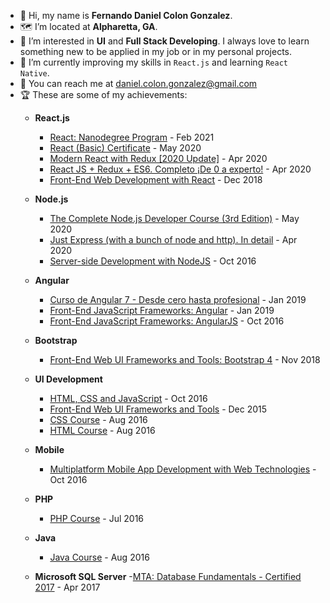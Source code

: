 - 👋 Hi, my name is **Fernando Daniel Colon Gonzalez**.
- 🗺 I’m located at **Alpharetta, GA**.
- 👀 I’m interested in **UI** and **Full Stack Developing**. I always love to learn something new to be applied in my job or in my personal projects.
- 🌱 I’m currently improving my skills in `React.js` and learning `React Native`.
- 📧 You can reach me at [daniel.colon.gonzalez@gmail.com](mailto://daniel.colon.gonzalez@gmail.com)
- 🏆 These are some of my achievements:
  - **React.js**
    - [React: Nanodegree Program](https://graduation.udacity.com/confirm/GTYKX4D6) - Feb 2021
    - [React (Basic) Certificate](https://www.hackerrank.com/certificates/dbca67daa86b) - May 2020
    - [Modern React with Redux [2020 Update]](https://www.udemy.com/certificate/UC-9bed6d9a-46c8-4060-a68a-dc143aed9b53) - Apr 2020
    - [React JS + Redux + ES6. Completo ¡De 0 a experto!](https://www.udemy.com/certificate/UC-139ab677-6c78-44b2-9f82-eda691a2c2b9) - Apr 2020
    - [Front-End Web Development with React](https://www.coursera.org/account/accomplishments/verify/JXUERW9DMAYR) - Dec 2018

  - **Node.js**
    - [The Complete Node.js Developer Course (3rd Edition)](https://www.udemy.com/certificate/UC-9778b340-955d-4726-a1dc-0e49d120497e) - May 2020
    - [Just Express (with a bunch of node and http). In detail](https://www.udemy.com/certificate/UC-66d8704b-0951-4035-bb91-84b5ff6bc7e0) - Apr 2020
    - [Server-side Development with NodeJS](https://www.coursera.org/account/accomplishments/verify/JMJRZTMP2A2Y) - Oct 2016

  - **Angular**
    - [Curso de Angular 7 - Desde cero hasta profesional](https://udemy-certificate.s3.amazonaws.com/pdf/UC-LS4CB4WM.pdf) - Jan 2019
    - [Front-End JavaScript Frameworks: Angular](https://www.coursera.org/account/accomplishments/verify/3J3PRVLQBR8Y) - Jan 2019
    - [Front-End JavaScript Frameworks: AngularJS](https://www.coursera.org/account/accomplishments/verify/KW22EJLJ9FHC) - Oct 2016
    
  - **Bootstrap**
    - [Front-End Web UI Frameworks and Tools: Bootstrap 4](https://www.coursera.org/account/accomplishments/verify/8ZQKZH43RMPK) - Nov 2018
  
  - **UI Development**
    - [HTML, CSS and JavaScript](https://www.coursera.org/account/accomplishments/verify/6NRK6FLLYP7T) - Oct 2016
    - [Front-End Web UI Frameworks and Tools](https://www.coursera.org/account/accomplishments/certificate/QTQQRCYTKDGK) - Dec 2015
    - [CSS Course](https://www.sololearn.com/Certificate/1023-1574535/jpg/) - Aug 2016
    - [HTML Course](https://www.sololearn.com/Certificate/1014-1574535/jpg/) - Aug 2016
  
  - **Mobile**
    - [Multiplatform Mobile App Development with Web Technologies](https://www.coursera.org/account/accomplishments/verify/EFMSZT4E77BT) - Oct 2016
  
  - **PHP**
    - [PHP Course](https://www.sololearn.com/Certificate/1059-1574535/jpg/) - Jul 2016
  
  - **Java**
    - [Java Course](https://www.sololearn.com/Certificate/1068-1574535/jpg/) - Aug 2016
  
  - **Microsoft SQL Server**
    -[MTA: Database Fundamentals - Certified 2017](https://www.youracclaim.com/badges/520c8abb-b854-400f-9b4b-05681473198b) - Apr 2017
  
  
    
